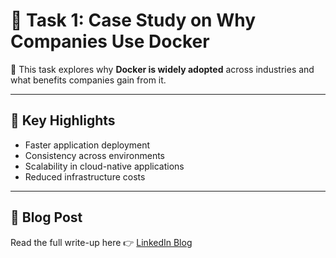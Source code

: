 # 🐳 Task 1: Case Study on Why Companies Use Docker

📖 This task explores why **Docker is widely adopted** across industries and what benefits companies gain from it.

---

## 📌 Key Highlights
- Faster application deployment
- Consistency across environments
- Scalability in cloud-native applications
- Reduced infrastructure costs

---

## 📖 Blog Post
Read the full write-up here 👉 [LinkedIn Blog](https://www.linkedin.com/posts/aman-kant-mahto_why-docker-is-used-by-different-companies-activity-7255510926500503552-0q6u)

